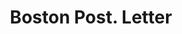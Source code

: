 ---
doi: 10.7916/D80C66SW
date_other: '1870'
date_other_textual: 1870-1879
form: correspondence
genre:
- Letters (correspondence)
name:
- Boston Post
object_in_context_url: https://biggert.cul.columbia.edu/items/view/ave_biggert_00338
subject_hierarchical_geographic:
- Boston, Massachusetts, United States
subject_name:
- Boston Post
title: Boston Post. Letter
sort_title: Boston Post. Letter
call_number: ave_biggert_00338
coordinates:
- 42.35805555555556,-71.06361111111111
pid: ave_biggert_00338
identifiers: ave_biggert_00338
thumbnail: https://derivativo-1.library.columbia.edu/iiif/2/ldpd:344157/full/!256,256/0/native.jpg
permalink: /biggert/ave_biggert_00338/
layout: iiif-image-page
---